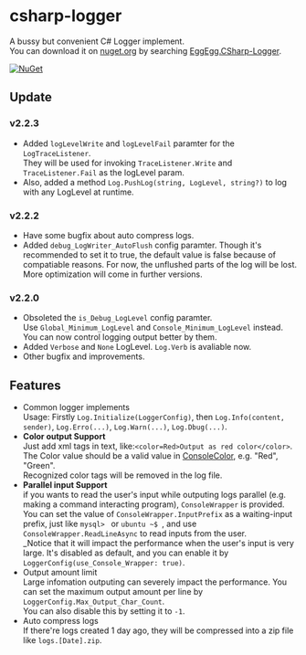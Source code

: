 # csharp-logger
A bussy but convenient C# Logger implement.    
You can download it on [nuget.org](https://www.nuget.org) by searching [EggEgg.CSharp-Logger](https://www.nuget.org/packages/EggEgg.CSharp-Logger).

[![NuGet](https://img.shields.io/nuget/v/EggEgg.CSharp-Logger.svg)](https://www.nuget.org/packages/EggEgg.CSharp-Logger)

## Update

### v2.2.3
- Added `logLevelWrite` and `logLevelFail` paramter for the `LogTraceListener`.  
  They will be used for invoking `TraceListener.Write` and `TraceListener.Fail` as the logLevel param.
- Also, added a method `Log.PushLog(string, LogLevel, string?)` to log with any LogLevel at runtime.

### v2.2.2
- Have some bugfix about auto compress logs. 
- Added `debug_LogWriter_AutoFlush` config paramter.
  Though it's recommended to set it to true, the default value is false because of compatiable reasons.
  For now, the unflushed parts of the log will be lost. More optimization will come in further versions. 

### v2.2.0
- Obsoleted the `is_Debug_LogLevel` config paramter.  
  Use `Global_Minimum_LogLevel` and `Console_Minimum_LogLevel` instead. You can now control logging output better by them.  
- Added `Verbose` and `None` LogLevel. `Log.Verb` is avaliable now.
- Other bugfix and improvements.

## Features
- Common logger implements        
  Usage: Firstly `Log.Initialize(LoggerConfig)`, then `Log.Info(content, sender)`, `Log.Erro(...)`, `Log.Warn(...)`, `Log.Dbug(...)`.   
- **Color output Support**   
  Just add xml tags in text, like:`<color=Red>Output as red color</color>`.    
  The Color value should be a valid value in [ConsoleColor](https://learn.microsoft.com/en-us/dotnet/api/system.consolecolor), e.g. "Red", "Green".   
  Recognized color tags will be removed in the log file.  
- **Parallel input Support**         
  if you wants to read the user's input while outputing logs parallel (e.g. making a command interacting program), `ConsoleWrapper` is provided.    
  You can set the value of `ConsoleWrapper.InputPrefix` as a waiting-input prefix, just like `mysql> ` or `ubuntu ~$ `, and use `ConsoleWrapper.ReadLineAsync` to read inputs from the user.    
  _Notice that it will impact the performance when the user's input is very large. It's disabled as default, and you can enable it by `LoggerConfig(use_Console_Wrapper: true)`.
- Output amount limit       
  Large infomation outputing can severely impact the performance. You can set the maximum output amount per line by `LoggerConfig.Max_Output_Char_Count`.      
  You can also disable this by setting it to `-1`.
- Auto compress logs         
  If there're logs created 1 day ago, they will be compressed into a zip file like `logs.[Date].zip`.

